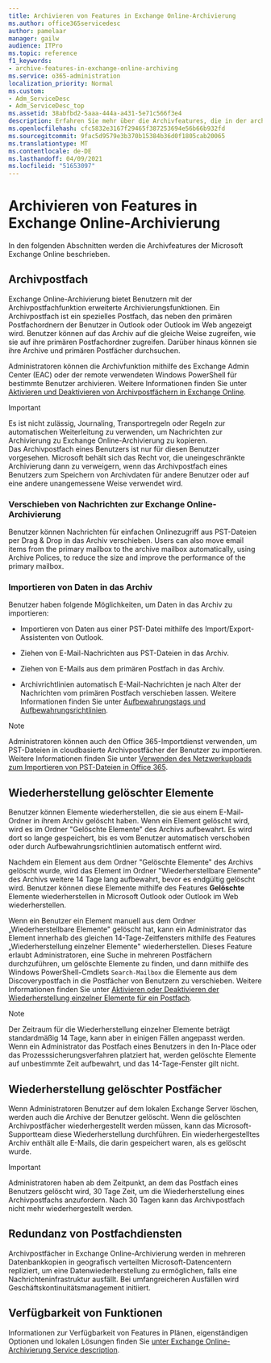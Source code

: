 ```yaml
---
title: Archivieren von Features in Exchange Online-Archivierung
ms.author: office365servicedesc
author: pamelaar
manager: gailw
audience: ITPro
ms.topic: reference
f1_keywords:
- archive-features-in-exchange-online-archiving
ms.service: o365-administration
localization_priority: Normal
ms.custom:
- Adm_ServiceDesc
- Adm_ServiceDesc_top
ms.assetid: 38abfbd2-5aaa-444a-a431-5e71c566f3e4
description: Erfahren Sie mehr über die Archivfeatures, die in der archivierungs Microsoft Exchange Online sind.
ms.openlocfilehash: cfc5832e3167f29465f387253694e56b66b932fd
ms.sourcegitcommit: 9fac5d9579e3b370b15384b36d0f1805cab20065
ms.translationtype: MT
ms.contentlocale: de-DE
ms.lasthandoff: 04/09/2021
ms.locfileid: "51653097"
---
```

# <a name="archive-features-in-exchange-online-archiving"></a>Archivieren von Features in Exchange Online-Archivierung

In den folgenden Abschnitten werden die Archivfeatures der Microsoft Exchange Online beschrieben.
  
## <a name="archive-mailbox"></a>Archivpostfach

Exchange Online-Archivierung bietet Benutzern mit der Archivpostfachfunktion erweiterte Archivierungsfunktionen. Ein Archivpostfach ist ein spezielles Postfach, das neben den primären Postfachordnern der Benutzer in Outlook oder Outlook im Web angezeigt wird. Benutzer können auf das Archiv auf die gleiche Weise zugreifen, wie sie auf ihre primären Postfachordner zugreifen. Darüber hinaus können sie ihre Archive und primären Postfächer durchsuchen.
  
Administratoren können die Archivfunktion mithilfe des Exchange Admin Center (EAC) oder der remote verwendeten Windows PowerShell für bestimmte Benutzer archivieren. Weitere Informationen finden Sie unter [Aktivieren und Deaktivieren von Archivpostfächern in Exchange Online](/office365/securitycompliance/enable-archive-mailboxes).
  
> [!IMPORTANT]
>  Es ist nicht zulässig, Journaling, Transportregeln oder Regeln zur automatischen Weiterleitung zu verwenden, um Nachrichten zur Archivierung zu Exchange Online-Archivierung zu kopieren.<br/>
>  Das Archivpostfach eines Benutzers ist nur für diesen Benutzer vorgesehen. Microsoft behält sich das Recht vor, die uneingeschränkte Archivierung dann zu verweigern, wenn das Archivpostfach eines Benutzers zum Speichern von Archivdaten für andere Benutzer oder auf eine andere unangemessene Weise verwendet wird.
  
### <a name="move-messages-to-exchange-online-archiving"></a>Verschieben von Nachrichten zur Exchange Online-Archivierung

Benutzer können Nachrichten für einfachen Onlinezugriff aus PST-Dateien per Drag & Drop in das Archiv verschieben. Users can also move email items from the primary mailbox to the archive mailbox automatically, using Archive Polices, to reduce the size and improve the performance of the primary mailbox. 
  
### <a name="import-data-to-the-archive"></a>Importieren von Daten in das Archiv

Benutzer haben folgende Möglichkeiten, um Daten in das Archiv zu importieren:
  
- Importieren von Daten aus einer PST-Datei mithilfe des Import/Export-Assistenten von Outlook.
    
- Ziehen von E-Mail-Nachrichten aus PST-Dateien in das Archiv.
    
- Ziehen von E-Mails aus dem primären Postfach in das Archiv.
    
- Archivrichtlinien automatisch E-Mail-Nachrichten je nach Alter der Nachrichten vom primären Postfach verschieben lassen. Weitere Informationen finden Sie unter [Aufbewahrungstags und Aufbewahrungsrichtlinien](/Exchange/policy-and-compliance/mrm/retention-tags-and-retention-policies).
    
> [!NOTE]
> Administratoren können auch den Office 365-Importdienst verwenden, um PST-Dateien in cloudbasierte Archivpostfächer der Benutzer zu importieren. Weitere Informationen finden Sie unter [Verwenden des Netzwerkuploads zum Importieren von PST-Dateien in Office 365](/office365/securitycompliance/use-network-upload-to-import-pst-files). 
  
## <a name="deleted-item-recovery"></a>Wiederherstellung gelöschter Elemente

Benutzer können Elemente wiederherstellen, die sie aus einem E-Mail-Ordner in ihrem Archiv gelöscht haben. Wenn ein Element gelöscht wird, wird es im Ordner "Gelöschte Elemente" des Archivs aufbewahrt. Es wird dort so lange gespeichert, bis es vom Benutzer automatisch verschoben oder durch Aufbewahrungsrichtlinien automatisch entfernt wird.
  
Nachdem ein Element aus dem Ordner "Gelöschte Elemente" des Archivs gelöscht wurde, wird das Element im Ordner "Wiederherstellbare Elemente" des Archivs weitere 14 Tage lang aufbewahrt, bevor es endgültig gelöscht wird. Benutzer können diese Elemente mithilfe des Features **Gelöschte** Elemente wiederherstellen in Microsoft Outlook oder Outlook im Web wiederherstellen. 
  
Wenn ein Benutzer ein Element manuell aus dem Ordner „Wiederherstellbare Elemente" gelöscht hat, kann ein Administrator das Element innerhalb des gleichen 14-Tage-Zeitfensters mithilfe des Features „Wiederherstellung einzelner Elemente" wiederherstellen. Dieses Feature erlaubt Administratoren, eine Suche in mehreren Postfächern durchzuführen, um gelöschte Elemente zu finden, und dann mithilfe des Windows PowerShell-Cmdlets  `Search-Mailbox` die Elemente aus dem Discoverypostfach in die Postfächer von Benutzern zu verschieben. Weitere Informationen finden Sie unter [Aktivieren oder Deaktivieren der Wiederherstellung einzelner Elemente für ein Postfach](/office365/securitycompliance/use-network-upload-to-import-pst-files).
  
> [!NOTE]
>  Der Zeitraum für die Wiederherstellung einzelner Elemente beträgt standardmäßig 14 Tage, kann aber in einigen Fällen angepasst werden.<br/>
>  Wenn ein Administrator das Postfach eines Benutzers in den In-Place oder das Prozesssicherungsverfahren platziert hat, werden gelöschte Elemente auf unbestimmte Zeit aufbewahrt, und das 14-Tage-Fenster gilt nicht. 
  
## <a name="deleted-mailbox-recovery"></a>Wiederherstellung gelöschter Postfächer

Wenn Administratoren Benutzer auf dem lokalen Exchange Server löschen, werden auch die Archive der Benutzer gelöscht. Wenn die gelöschten Archivpostfächer wiederhergestellt werden müssen, kann das Microsoft-Supportteam diese Wiederherstellung durchführen. Ein wiederhergestelltes Archiv enthält alle E-Mails, die darin gespeichert waren, als es gelöscht wurde.
  
> [!IMPORTANT]
> Administratoren haben ab dem Zeitpunkt, an dem das Postfach eines Benutzers gelöscht wird, 30 Tage Zeit, um die Wiederherstellung eines Archivpostfachs anzufordern. Nach 30 Tagen kann das Archivpostfach nicht mehr wiederhergestellt werden. 
  
## <a name="mailbox-service-redundancy"></a>Redundanz von Postfachdiensten

Archivpostfächer in Exchange Online-Archivierung werden in mehreren Datenbankkopien in geografisch verteilten Microsoft-Datencentern repliziert, um eine Datenwiederherstellung zu ermöglichen, falls eine Nachrichteninfrastruktur ausfällt. Bei umfangreicheren Ausfällen wird Geschäftskontinuitätsmanagement initiiert. 
  
## <a name="feature-availability"></a>Verfügbarkeit von Funktionen

Informationen zur Verfügbarkeit von Features in Plänen, eigenständigen Optionen und lokalen Lösungen finden Sie [unter Exchange Online-Archivierung Service description](exchange-online-archiving-service-description.md).
